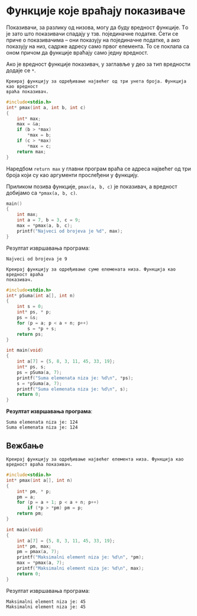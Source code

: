 # Функције које враћају показиваче

Показивачи, за разлику од низова, могу да буду вредност функције. Tо је зато што
показивачи спадају у тзв. појединачне податке. Сети се приче о показивачимa – они
показују на појединачне податке, а ако показују на низ, садрже адресу само првог
елемента. То се поклапа са оном причом да функције враћају само једну вредност.

Ако је вредност функције показивач, у заглавље у део за тип вредности додаје се `*`.

```{questionnote}
Креирај функцију за одређивање највећег од три унета броја. Функција као вредност
враћа показивач.
```

```c
#include<stdio.h>
int* pmax(int a, int b, int c)
{
    int* max;
    max = &a;
    if (b > *max)
        *max = b;
    if (c > *max)
        *max = c;
    return max;
}
```

Наредбом `return max` у главни програм враћа се адреса највећег од три броја који су као
аргументи прослеђени у функцију.

Приликом позива функције, `pmax(a, b, c)` је показивач, а вредност добијамо са `*pmax(a, b, c)`.

```c
main()
{
    int max;
    int a = 7, b = 3, c = 9;
    max = *pmax(a, b, c);
    printf("Najveci od brojeva je %d", max);
}
```

Резултат извршавања програма:

```text
Najveci od brojeva je 9
```

```{questionnote}
Креирај функцију за одређивање суме елемената низа. Функција као вредност враћа
показивач.
```

```c
#include<stdio.h>
int* pSuma(int a[], int n)
{
    int s = 0;
    int* ps, * p;
    ps = &s;
    for (p = a; p < a + n; p++)
        s = *p + s;
    return ps;
}

int main(void)
{
    int a[7] = {5, 8, 3, 11, 45, 33, 19};
    int* ps, s;
    ps = pSuma(a, 7);
    printf("Suma elemenata niza je: %d\n", *ps);
    s = *pSuma(a, 7);
    printf("Suma elemenata niza je: %d\n", s);
    return 0;
}
```

**Резултат извршавања програма**:

```text
Suma elemenata niza je: 124
Suma elemenata niza je: 124
```

## Вежбање


```{questionnote}
Креирај функцију за одређивање највећег елемента низа. Функција као вредност враћа показивач.
```

```c
#include<stdio.h>
int* pmax(int a[], int n)
{
	int* pm, * p;
	pm = a;
	for (p = a + 1; p < a + n; p++)
		if (*p > *pm) pm = p;
	return pm;
}

int main(void)
{
	int a[7] = {5, 8, 3, 11, 45, 33, 19};
	int* pm, max;
	pm = pmax(a, 7);
	printf("Maksimalni element niza je: %d\n", *pm);
	max = *pmax(a, 7);
	printf("Maksimalni element niza je: %d\n", max);
	return 0;
}
```

Резултат извршавања програма:

```text
Maksimalni element niza je: 45
Maksimalni element niza je: 45
```
